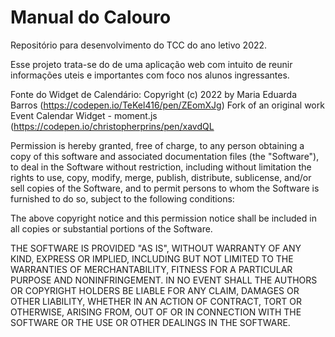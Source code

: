 # Manual do Calouro
Repositório para desenvolvimento do TCC do ano letivo 2022.

Esse projeto trata-se do de uma aplicação web com intuito de reunir informações uteis e importantes com foco nos alunos ingressantes.


Fonte do Widget de Calendário:
Copyright (c) 2022 by Maria Eduarda Barros (https://codepen.io/TeKel416/pen/ZEomXJg)
Fork of an original work Event Calendar Widget - moment.js (https://codepen.io/christopherprins/pen/xavdQL

Permission is hereby granted, free of charge, to any person obtaining a copy of this software and associated documentation files (the "Software"), to deal in the Software without restriction, including without limitation the rights to use, copy, modify, merge, publish, distribute, sublicense, and/or sell copies of the Software, and to permit persons to whom the Software is furnished to do so, subject to the following conditions:

The above copyright notice and this permission notice shall be included in all copies or substantial portions of the Software.

THE SOFTWARE IS PROVIDED "AS IS", WITHOUT WARRANTY OF ANY KIND, EXPRESS OR IMPLIED, INCLUDING BUT NOT LIMITED TO THE WARRANTIES OF MERCHANTABILITY, FITNESS FOR A PARTICULAR PURPOSE AND NONINFRINGEMENT. IN NO EVENT SHALL THE AUTHORS OR COPYRIGHT HOLDERS BE LIABLE FOR ANY CLAIM, DAMAGES OR OTHER LIABILITY, WHETHER IN AN ACTION OF CONTRACT, TORT OR OTHERWISE, ARISING FROM, OUT OF OR IN CONNECTION WITH THE SOFTWARE OR THE USE OR OTHER DEALINGS IN THE SOFTWARE.

